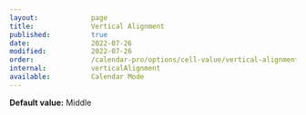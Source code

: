 ```yaml
---
layout:             page
title:              Vertical Alignment
published:          true
date:               2022-07-26
modified:           2022-07-26
order:              /calendar-pro/options/cell-value/vertical-alignment
internal:           verticalAlignment
available:          Calendar Mode
---
```

**Default value:** Middle
